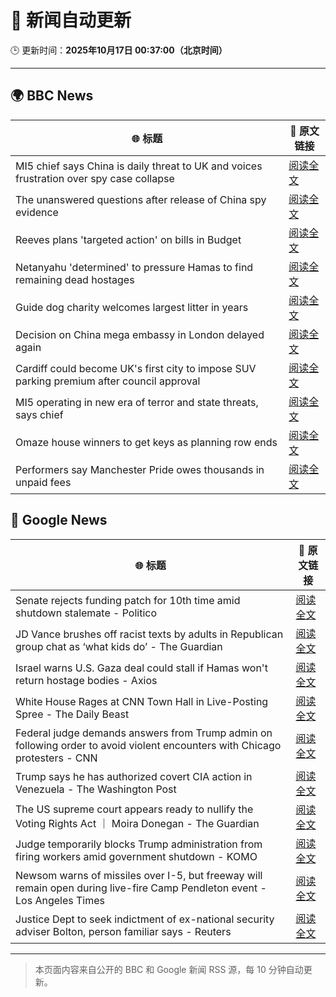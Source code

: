 # 🧠 新闻自动更新

🕒 更新时间：**2025年10月17日 00:37:00（北京时间）**

---

## 🌍 BBC News

| 🌐 标题 | 🔗 原文链接 |
|--------|-------------|
| MI5 chief says China is daily threat to UK and voices frustration over spy case collapse | [阅读全文](https://www.bbc.com/news/articles/c0ex172rxwzo?at_medium=RSS&at_campaign=rss) |
| The unanswered questions after release of China spy evidence | [阅读全文](https://www.bbc.com/news/articles/cp3x55rqdy5o?at_medium=RSS&at_campaign=rss) |
| Reeves plans 'targeted action' on bills in Budget | [阅读全文](https://www.bbc.com/news/articles/c8eykkgdze5o?at_medium=RSS&at_campaign=rss) |
| Netanyahu 'determined' to pressure Hamas to find remaining dead hostages | [阅读全文](https://www.bbc.com/news/articles/c4gkm0243wzo?at_medium=RSS&at_campaign=rss) |
| Guide dog charity welcomes largest litter in years | [阅读全文](https://www.bbc.com/news/articles/c04glp477ygo?at_medium=RSS&at_campaign=rss) |
| Decision on China mega embassy in London delayed again | [阅读全文](https://www.bbc.com/news/articles/cr7mn28drz8o?at_medium=RSS&at_campaign=rss) |
| Cardiff could become UK's first city to impose SUV parking premium after council approval | [阅读全文](https://www.bbc.com/news/articles/c04gpp4w0rdo?at_medium=RSS&at_campaign=rss) |
| MI5 operating in new era of terror and state threats, says chief | [阅读全文](https://www.bbc.com/news/articles/cgr40w2zereo?at_medium=RSS&at_campaign=rss) |
| Omaze house winners to get keys as planning row ends | [阅读全文](https://www.bbc.com/news/articles/c2016p06dpzo?at_medium=RSS&at_campaign=rss) |
| Performers say Manchester Pride owes thousands in unpaid fees | [阅读全文](https://www.bbc.com/news/articles/cpq1ddje202o?at_medium=RSS&at_campaign=rss) |

## 📰 Google News

| 🌐 标题 | 🔗 原文链接 |
|--------|-------------|
| Senate rejects funding patch for 10th time amid shutdown stalemate - Politico | [阅读全文](https://news.google.com/rss/articles/CBMizgFBVV95cUxQZUY3Q2ZVVjZrczNkanNjZDBxS1lXVUpuTUhqZTUxUS1IWnZTOXA5N3FQRXNUYzlneGkzT2hMbTVzejNJYXctNk9iM1FWcUxPUldETS13aGJ6THZYdzZPRF84ejJJOFNoWEw5MHF2Yi1STjNkWUZsYnBHYjVKVzFIWnpNUFZrampUbExYTDVIb0dSenVhb0lWaTVhQloxN19IU05WREdPRUdQeFZlbXYtMHRvZzRLR1pPZTdhS1dkTHV5Y3ZSLTZWVmtHa3psUQ?oc=5) |
| JD Vance brushes off racist texts by adults in Republican group chat as ‘what kids do’ - The Guardian | [阅读全文](https://news.google.com/rss/articles/CBMiogFBVV95cUxQaHB6T0JzWXlTZ3o4OWRVa0ZtU1AyX2VUTFZCcjdOa3M4ZHFESkZrSVlIdnl5MEh1UElPN1ZqUGFZSEwwSzYtM3ZwMlYtMlN3TkRiaGhNdjRUSGl4VXk4WVp6U3V6c2l5ZXRQRUh2SjNhWHNwRnJ0NVRnTVE0aUVMVklpQmFNY3BwUS1Pakg2ajVfODJmdVFCa24yZjdRQ3BaWlE?oc=5) |
| Israel warns U.S. Gaza deal could stall if Hamas won't return hostage bodies - Axios | [阅读全文](https://news.google.com/rss/articles/CBMigwFBVV95cUxQb3dDT1JDRG5rbGxiaERtdktITWwtakpOY2o5Y2FkT2VvRkJfUGh6d3o5d3c5QUowYmNGdU5zTVJFZXhnejQtU21ncS15amZzUEhJMGJaUnR5VkVSUGxCZ0xRR09rLUNBX1JaS1UxaW1vZWg2Mk9QX3Nadm9rNF9IQ1FNSQ?oc=5) |
| White House Rages at CNN Town Hall in Live-Posting Spree - The Daily Beast | [阅读全文](https://news.google.com/rss/articles/CBMinAFBVV95cUxNS1pudU5zLVhwVXA3QWsyYTE5c3M1RjFROXp4NUVLb05abFFlcHdTTWtmYUg4cDFuR1BHdS1pYmp3U1V4TXFEdG1WMVF1cjdCSHhSeUFxcEpyQU9TaW42cE5LSHMxZnR1Zmd3ZXh6OUs0X0drczlySGR2ckQ2Q2JhelhodkVpNWp0dU1rMWNGS01ObVlONmJlaVlFODA?oc=5) |
| Federal judge demands answers from Trump admin on following order to avoid violent encounters with Chicago protesters - CNN | [阅读全文](https://news.google.com/rss/articles/CBMifkFVX3lxTE5VVkpDSEt1SWc0SENLMHVnNENZQ29CZTAxdnNwQ3c5QVFNRmtrTjFHS0tUMS1uZ3RWcTUwZ2QtY2sxWUE1emxCWlB0NVJYTk1zNHppU09PWFEtOC1FSTRULVNhYndCZU1vMU9Tak9nV3I5WkNQZGpxQ1Eza1B0Zw?oc=5) |
| Trump says he has authorized covert CIA action in Venezuela - The Washington Post | [阅读全文](https://news.google.com/rss/articles/CBMioAFBVV95cUxOVFYzdDlXSXYtMEEwX3cxWklEMGxXU0diNVFDRHBxLTZ0MXdNUWtvaXdMc2xXc0VyY0pLQ0dGV2xGV3FwU1dqc0JvYXRpOTlOLWxWZ29tc1d1UDNrWTByR0JzSFNiRW45eTBkbS1tUW5wT3BTdjJ2aUJpU1pFRFp6NXB5ckRfMjBuT0RpU1pqY1oyTjVJS0FBU2hFUm5QN2pY?oc=5) |
| The US supreme court appears ready to nullify the Voting Rights Act ｜ Moira Donegan - The Guardian | [阅读全文](https://news.google.com/rss/articles/CBMijgFBVV95cUxNSmw1MDhqUHlOOU9rQlBkUEdOMWNaaE9QWHJsOW0ybXF0UXhPQzdiMjBYLWhqTG1FRGxMSlJQRFhZMTV3c09rZVg5OUpUVUdQM3B0QXM3bEU4WWV3Y2VZblZwNnNoYVNTb28yRGRFNFh5dnNfTW9ETTRPTlJ2SEtuaHJ0bFY3Ykh4ZmpXZzV3?oc=5) |
| Judge temporarily blocks Trump administration from firing workers amid government shutdown - KOMO | [阅读全文](https://news.google.com/rss/articles/CBMi0gFBVV95cUxPSDAtdWdsdXhOMWxXbmwxTzMyLTY2OXhDeVVsdHNhR2tTWXktWXpHY3YzWDVWcFRqVm5CSXRaM3JFNGpNRGVaMTNZZGtfU3YzdjJjMXhOWUs0N1ZxcTh3SklTMzBsTFQtUDZZS001ZWd6MHQ2TENycnhTQWlwcHh5YS1laHlqZ0pKOGZDRWxVcEIyZXRxWVZvbjBpOUx1cTg3NXlaZmFPVXZkRi04Skw2Sm9kR3F5Q3A1b3FjSkJhYnZrVjI0WmZ4aFdJLUFOOXo2M3c?oc=5) |
| Newsom warns of missiles over I-5, but freeway will remain open during live-fire Camp Pendleton event - Los Angeles Times | [阅读全文](https://news.google.com/rss/articles/CBMirAFBVV95cUxPUUxrUXM4TS1VNW5jcVFxT2dyNWNFRkxMSGJIdmZIUlU5NVVzaU1scnptT09oUTF5TkxqeWUxZ1FZZ1JOT1FtZFRXWXlCQzJKZElmUzRfTzFHTF9mT0dXb3RnSkJDejFBZWE2Sy1VUkx1Z2dOMEdEZm1mTkZIVFZXNmgtd0dJNG1XRXRKSHJ3UG5IbXZNcmRMand2b3BRcENhNDdSdnkwdzdQaEpT?oc=5) |
| Justice Dept to seek indictment of ex-national security adviser Bolton, person familiar says - Reuters | [阅读全文](https://news.google.com/rss/articles/CBMizgFBVV95cUxNT3Fid25wYkNmQUE5SklBUkRUMnBMbk9uQ2VTRUpUZFdETm85cVZfWHJZc0V2dkJlS3M2NFBMbFlNZ3A0cWVHWDdSSkc2cnBMYjhuQWlXTEZCbmJWUHV1Rm1ZSWdGbVd4cmJ1UXRoZDZ1LWl1eDgtNjItODJVQklsTUtJWVNETWJJNG5kUjY2QnBWa1Q5U0l5TndxbG9FMXVCa1VQdzBjQTJlTXY4S2J1ZlRmTHlQNUR6ckNUbjQ0U0lLOTRERVJZV0Y1OUlEQQ?oc=5) |

---
> 本页面内容来自公开的 BBC 和 Google 新闻 RSS 源，每 10 分钟自动更新。